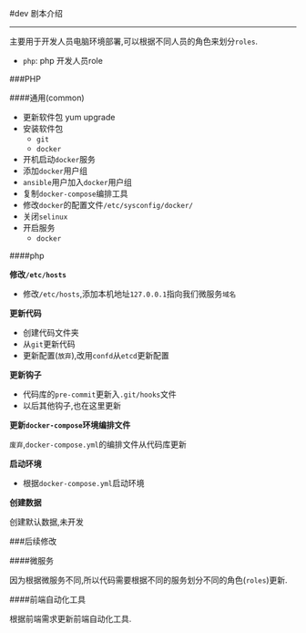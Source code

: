 #dev 剧本介绍

---

主要用于开发人员电脑环境部署,可以根据不同人员的角色来划分`roles`.

* `php`: php 开发人员role

###PHP

####通用(common)

* 更新软件包 yum upgrade
* 安装软件包
	* `git`
	* `docker`
* 开机启动`docker`服务
* 添加`docker`用户组
* `ansible`用户加入`docker`用户组
* 复制`docker-compose`编排工具
* 修改`docker`的配置文件`/etc/sysconfig/docker/`
* 关闭`selinux`
* 开启服务
	* `docker`
	
####php

**修改`/etc/hosts`**

* 修改`/etc/hosts`,添加本机地址`127.0.0.1`指向我们微服务`域名`

**更新代码**

* 创建代码文件夹
* 从`git`更新代码
* 更新配置(`放弃`),改用`confd`从`etcd`更新配置

**更新钩子**

* 代码库的`pre-commit`更新入`.git/hooks`文件
* 以后其他钩子,也在这里更新

**更新`docker-compose`环境编排文件**

`废弃`,`docker-compose.yml`的编排文件从代码库更新

**启动环境**

* 根据`docker-compose.yml`启动环境

**创建数据**

创建默认数据,未开发

###后续修改

####微服务

因为根据微服务不同,所以代码需要根据不同的服务划分不同的角色(`roles`)更新.

####前端自动化工具

根据前端需求更新前端自动化工具.
